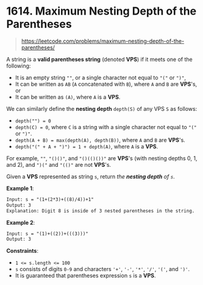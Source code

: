 # 1614. Maximum Nesting Depth of the Parentheses

> <https://leetcode.com/problems/maximum-nesting-depth-of-the-parentheses/>

A string is a **valid parentheses string** (denoted **VPS**) if it meets one of
the following:

- It is an empty string `""`, or a single character not equal to `"("` or `")"`,
- It can be written as `AB` (`A` concatenated with `B`), where `A` and `B` are
  **VPS**'s, or
- It can be written as `(A)`, where `A` is a **VPS**.

We can similarly define the **nesting depth** `depth(S)` of any VPS `S` as
follows:

- `depth("") = 0`
- `depth(C) = 0`, where `C` is a string with a single character not equal to
  `"("` or `")"`.
- `depth(A + B) = max(depth(A), depth(B))`, where `A` and `B` are **VPS**'s.
- `depth("(" + A + ")") = 1 + depth(A)`, where `A` is a **VPS**.

For example, `""`, `"()()"`, and `"()(()())"` are **VPS**'s (with nesting
depths 0, 1, and 2), and `")("` and `"(()"` are not **VPS**'s.

Given a **VPS** represented as string `s`, return *the **nesting depth** of
`s`*.

**Example 1**:

```txt
Input: s = "(1+(2*3)+((8)/4))+1"
Output: 3
Explanation: Digit 8 is inside of 3 nested parentheses in the string.
```

**Example 2**:

```txt
Input: s = "(1)+((2))+(((3)))"
Output: 3
```

**Constraints**:

- `1 <= s.length <= 100`
- `s` consists of digits `0-9` and characters `'+'`, `'-'`, `'*'`, `'/'`, `'('`,
  and `')'`.
- It is guaranteed that parentheses expression `s` is a **VPS**.

